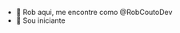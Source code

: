 - 👋 Rob aqui, me encontre como @RobCoutoDev
- 👀 Sou iniciante


<!---
RobCoutoDev/RobCoutoDev is a ✨ special ✨ repository because its `README.md` (this file) appears on your GitHub profile.
You can click the Preview link to take a look at your changes.
--->

